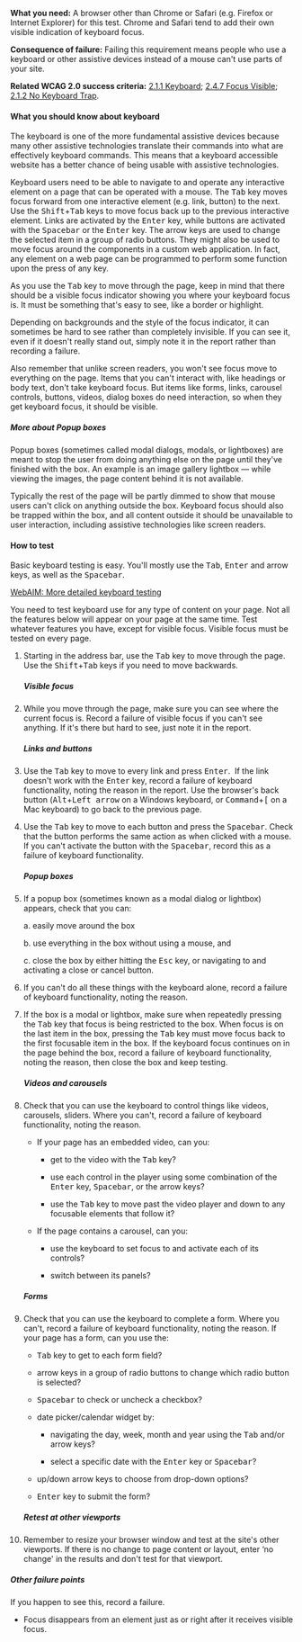 **What you need:** A browser other than Chrome or Safari (e.g. Firefox or Internet Explorer) for this test. Chrome and Safari tend to add their own visible indication of keyboard focus.

**Consequence of failure:** Failing this requirement means people who use a keyboard or other assistive devices instead of a mouse can't use parts of your site.

**Related WCAG 2.0 success criteria:** [2.1.1 Keyboard](https://www.w3.org/TR/UNDERSTANDING-WCAG20/keyboard-operation-keyboard-operable.html); [2.4.7 Focus Visible](https://www.w3.org/TR/UNDERSTANDING-WCAG20/navigation-mechanisms-focus-visible.html); [2.1.2 No Keyboard Trap](https://www.w3.org/TR/UNDERSTANDING-WCAG20/keyboard-operation-trapping.html).

<div class="details" markdown="1">

#### What you should know about keyboard

The keyboard is one of the more fundamental assistive devices because many other assistive technologies translate their commands into what are effectively keyboard commands. This means that a keyboard accessible website has a better chance of being usable with assistive technologies.

Keyboard users need to be able to navigate to and operate any interactive element on a page that can be operated with a mouse. The <kbd>Tab</kbd> key moves focus forward from one interactive element (e.g. link, button) to the next. Use the <kbd>Shift</kbd>+<kbd>Tab</kbd> keys to move focus back up to the previous interactive element. Links are activated by the <kbd>Enter</kbd> key, while buttons are activated with the <kbd>Spacebar</kbd> or the <kbd>Enter</kbd> key. The arrow keys are used to change the selected item in a group of radio buttons. They might also be used to move focus around the components in a custom web application. In fact, any element on a web page can be programmed to perform some function upon the press of any key.

As you use the <kbd>Tab</kbd> key to move through the page, keep in mind that there should be a visible focus indicator showing you where your keyboard focus is. It must be something that's easy to see, like a border or highlight.

Depending on backgrounds and the style of the focus indicator, it can sometimes be hard to see rather than completely invisible. If you can see it, even if it doesn't really stand out, simply note it in the report rather than recording a failure.

Also remember that unlike screen readers, you won't see focus move to everything on the page. Items that you can't interact with, like headings or body text, don't take keyboard focus. But items like forms, links, carousel controls, buttons, videos, dialog boxes do need interaction, so when they get keyboard focus, it should be visible.

##### More about Popup boxes

Popup boxes (sometimes called modal dialogs, modals, or lightboxes) are meant to stop the user from doing anything else on the page until they've finished with the box. An example is an image gallery lightbox — while viewing the images, the page content behind it is not available.

Typically the rest of the page will be partly dimmed to show that mouse users can't click on anything outside the box. Keyboard focus should also be trapped within the box, and all content outside it should be unavailable to user interaction, including assistive technologies like screen readers.

</div>

#### How to test

Basic keyboard testing is easy. You'll mostly use the <kbd>Tab</kbd>, <kbd>Enter</kbd> and arrow keys, as well as the <kbd>Spacebar</kbd>.

[WebAIM: More detailed keyboard testing](http://webaim.org/techniques/keyboard/#testing)

You need to test keyboard use for any type of content on your page. Not all the features below will appear on your page at the same time. Test whatever features you have, except for visible focus. Visible focus must be tested on every page.

1. Starting in the address bar, use the <kbd>Tab</kbd> key to move through the page. Use the <kbd>Shift</kbd>+<kbd>Tab</kbd> keys if you need to move backwards.  

    <h5>Visible focus</h5>

2. While you move through the page, make sure you can see where the current focus is. Record a failure of visible focus if you can't see anything. If it's there but hard to see, just note it in the report.  

    <h5>Links and buttons</h5>

3. Use the <kbd>Tab</kbd> key to move to every link and press <kbd>Enter</kbd>.  If the link doesn't work with the <kbd>Enter</kbd> key, record a failure of keyboard functionality, noting the reason in the report. Use the browser's back button (<kbd>Alt</kbd>+<kbd>Left arrow</kbd> on a Windows keyboard, or <kbd>Command</kbd>+<kbd>[</kbd> on a Mac keyboard) to go back to the previous page. 

4. Use the <kbd>Tab</kbd> key to move to each button and press the <kbd>Spacebar</kbd>. Check that the button performs the same action as when clicked with a mouse. If you can't activate the button with the <kbd>Spacebar</kbd>, record this as a failure of keyboard functionality.  

    <h5>Popup boxes</h5>

5. If a popup box (sometimes known as a modal dialog or lightbox) appears, check that you can: 
    
    a. easily move around the box  
    
    b. use everything in the box without using a mouse, and 
    
    c. close the box by either hitting the <kbd>Esc</kbd> key, or navigating to and activating a close or cancel button. 

6. If you can't do all these things with the keyboard alone, record a failure of keyboard functionality, noting the reason. 

7. If the box is a modal or lightbox, make sure when repeatedly pressing the <kbd>Tab</kbd> key that focus is being restricted to the box. When focus is on the last item in the box, pressing the <kbd>Tab</kbd> key must move focus back to the first focusable item in the box. If the keyboard focus continues on in the page behind the box, record a failure of keyboard functionality, noting the reason, then close the box and keep testing. 

    <h5>Videos and carousels</h5>

8. Check that you can use the keyboard to control things like videos, carousels, sliders. Where you can't, record a failure of keyboard functionality, noting the reason. 

    * If your page has an embedded video, can you: 
        
        * get to the video with the <kbd>Tab</kbd> key? 
        
        * use each control in the player using some combination of the <kbd>Enter</kbd> key, <kbd>Spacebar</kbd>, or the arrow keys?  
        
        * use the <kbd>Tab</kbd> key to move past the video player and down to any focusable elements that follow it? 

    * If the page contains a carousel, can you: 
        
        * use the keyboard to set focus to and activate each of its controls? 
        
        * switch between its panels? 

    <h5>Forms</h5>

9. Check that you can use the keyboard to complete a form. Where you can't, record a failure of keyboard functionality, noting the reason. If your page has a form, can you use the: 
    
    * <kbd>Tab</kbd> key to get to each form field? 
    
    * arrow keys in a group of radio buttons to change which radio button is selected? 
    
    * <kbd>Spacebar</kbd> to check or uncheck a checkbox?  
    
    * date picker/calendar widget by: 
    
        * navigating the day, week, month and year using the <kbd>Tab</kbd> and/or arrow keys? 
    
        * select a specific date with the <kbd>Enter</kbd> key or <kbd>Spacebar</kbd>? 
    
    * up/down arrow keys to choose from drop-down options? 
    
    * <kbd>Enter</kbd> key to submit the form? 

    <h5>Retest at other viewports</h5>

10. Remember to resize your browser window and test at the site's other viewports. If there is no change to page content or layout, enter ‘no change' in the results and don't test for that viewport.

##### Other failure points 

If you happen to see this, record a failure.

* Focus disappears from an element just as or right after it receives visible focus.
